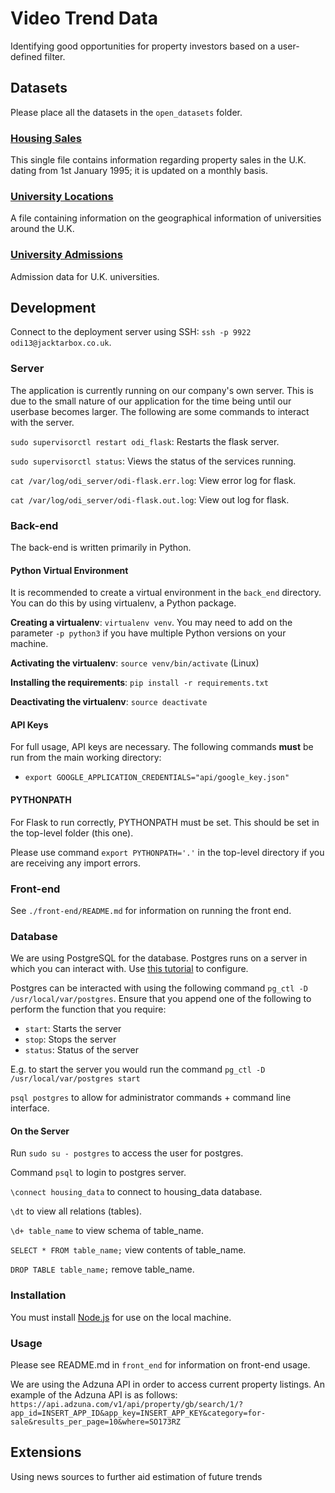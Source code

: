# Video Trend Data

Identifying good opportunities for property investors based on a user-defined filter.

## Datasets

Please place all the datasets in the `open_datasets` folder.

### [Housing Sales](https://www.gov.uk/government/collections/price-paid-data)

This single file contains information regarding property sales in the U.K. dating from 1st January 1995; it is updated on a monthly basis. 

### [University Locations](https://get-information-schools.service.gov.uk/Establishments/Search?tok=8TMj138l)

A file containing information on the geographical information of universities around the U.K.

### [University Admissions](https://www.ucas.com/data-and-analysis/undergraduate-statistics-and-reports/ucas-undergraduate-end-cycle-data-resources/applicants-and-acceptances-universities-and-colleges-2018)

Admission data for U.K. universities.

## Development

Connect to the deployment server using SSH: `ssh -p 9922 odi13@jacktarbox.co.uk`.

### Server

The application is currently running on our company's own server. This is due to the small nature of our application for the time being until our userbase becomes larger. The following are some commands to interact with the server.

`sudo supervisorctl restart odi_flask`: Restarts the flask server.

`sudo supervisorctl status`: Views the status of the services running.

`cat /var/log/odi_server/odi-flask.err.log`: View error log for flask.

`cat /var/log/odi_server/odi-flask.out.log`: View out log for flask.

### Back-end

The back-end is written primarily in Python.

#### Python Virtual Environment

It is recommended to create a virtual environment in the `back_end` directory. You can do this by using virtualenv, a Python package.

**Creating a virtualenv**: `virtualenv venv`. You may need to add on the parameter `-p python3` if you have multiple Python versions on your machine.

**Activating the virtualenv**: `source venv/bin/activate` (Linux)

**Installing the requirements**: `pip install -r requirements.txt`

**Deactivating the virtualenv**: `source deactivate`

#### API Keys

For full usage, API keys are necessary. The following commands **must** be run from the main working directory:

* `export GOOGLE_APPLICATION_CREDENTIALS="api/google_key.json"` 

#### PYTHONPATH

For Flask to run correctly, PYTHONPATH must be set. This should be set in the top-level folder (this one). 

Please use command `export PYTHONPATH='.'` in the top-level directory if you are receiving any import errors.

### Front-end

See `./front-end/README.md` for information on running the front end.

### Database

We are using PostgreSQL for the database. Postgres runs on a server in which you can interact with. Use [this tutorial](https://www.codementor.io/engineerapart/getting-started-with-postgresql-on-mac-osx-are8jcopb) to configure.

Postgres can be interacted with using the following command `pg_ctl -D /usr/local/var/postgres`. Ensure that you append one of the following to perform the function that you require:

* `start`: Starts the server
* `stop`: Stops the server
* `status`: Status of the server

E.g. to start the server you would run the command `pg_ctl -D /usr/local/var/postgres start`

`psql postgres` to allow for administrator commands + command line interface.

#### On the Server

Run `sudo su - postgres` to access the user for postgres.

Command `psql` to login to postgres server.

`\connect housing_data` to connect to housing_data database.

`\dt` to view all relations (tables).

`\d+ table_name` to view schema of table_name.

`SELECT * FROM table_name;` view contents of table_name.

`DROP TABLE table_name;` remove table_name.

### Installation

You must install [Node.js](https://nodejs.org/en/download/) for use on the local machine.

### Usage

Please see README.md in `front_end` for information on front-end usage.

We are using the Adzuna API in order to access current property listings. An example of the Adzuna API is as follows: `https://api.adzuna.com/v1/api/property/gb/search/1/?app_id=INSERT_APP_ID&app_key=INSERT_APP_KEY&category=for-sale&results_per_page=10&where=SO173RZ`

## Extensions

Using news sources to further aid estimation of future trends
